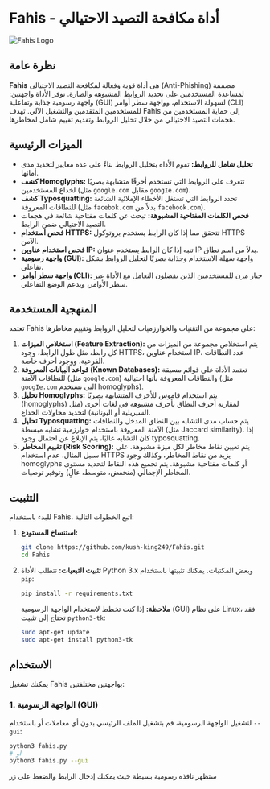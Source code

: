 # Fahis - أداة مكافحة التصيد الاحتيالي

![Fahis Logo](https://via.placeholder.com/400x200?text=Fahis+Logo) <!-- Placeholder for a future logo -->

## نظرة عامة

**Fahis** هي أداة قوية وفعالة لمكافحة التصيد الاحتيالي (Anti-Phishing) مصممة لمساعدة المستخدمين على تحديد الروابط المشبوهة والضارة. توفر الأداة واجهتين: واجهة رسومية جذابة وتفاعلية (GUI) لسهولة الاستخدام، وواجهة سطر أوامر (CLI) للمستخدمين المتقدمين والتشغيل الآلي. تهدف Fahis إلى حماية المستخدمين من هجمات التصيد الاحتيالي من خلال تحليل الروابط وتقديم تقييم شامل لمخاطرها.

## الميزات الرئيسية

*   **تحليل شامل للروابط:** تقوم الأداة بتحليل الروابط بناءً على عدة معايير لتحديد مدى أمانها.
*   **كشف Homoglyphs:** تتعرف على الروابط التي تستخدم أحرفًا متشابهة بصريًا لخداع المستخدمين (مثل `google.com` مقابل `googIe.com`).
*   **كشف Typosquatting:** تحدد الروابط التي تستغل الأخطاء الإملائية الشائعة للنطاقات المعروفة (مثل `facebok.com` بدلاً من `facebook.com`).
*   **فحص الكلمات المفتاحية المشبوهة:** تبحث عن كلمات مفتاحية شائعة في هجمات التصيد الاحتيالي ضمن الرابط.
*   **فحص استخدام HTTPS:** تتحقق مما إذا كان الرابط يستخدم بروتوكول HTTPS الآمن.
*   **فحص استخدام عناوين IP:** تنبه إذا كان الرابط يستخدم عنوان IP بدلاً من اسم نطاق.
*   **واجهة رسومية (GUI):** واجهة سهلة الاستخدام وجذابة بصريًا لتحليل الروابط بشكل تفاعلي.
*   **واجهة سطر أوامر (CLI):** خيار مرن للمستخدمين الذين يفضلون التعامل مع الأداة عبر سطر الأوامر، ويدعم الوضع التفاعلي.

## المنهجية المستخدمة

تعتمد Fahis على مجموعة من التقنيات والخوارزميات لتحليل الروابط وتقييم مخاطرها:

1.  **استخلاص الميزات (Feature Extraction):** يتم استخلاص مجموعة من الميزات من كل رابط، مثل طول الرابط، وجود HTTPS، استخدام عناوين IP، عدد النطاقات الفرعية، ووجود أحرف خاصة.
2.  **قواعد البيانات المعروفة (Known Databases):** تعتمد الأداة على قوائم مسبقة للنطاقات الآمنة (مثل `google.com`) والنطاقات المعروفة بأنها احتيالية (مثل `googIe.com` التي تستخدم homoglyphs).
3.  **تحليل Homoglyphs:** يتم استخدام قاموس للأحرف المتشابهة بصريًا (homoglyphs) لمقارنة أحرف النطاق بأحرف مشبوهة في لغات أخرى (مثل السيريلية أو اليونانية) لتحديد محاولات الخداع.
4.  **تحليل Typosquatting:** يتم حساب مدى التشابه بين النطاق المدخل والنطاقات الآمنة المعروفة باستخدام خوارزمية تشابه مبسطة (مثل Jaccard similarity). إذا كان التشابه عاليًا، يتم الإبلاغ عن احتمال وجود typosquatting.
5.  **تقييم المخاطر (Risk Scoring):** يتم تعيين نقاط مخاطر لكل ميزة مشبوهة. على سبيل المثال، عدم استخدام HTTPS يزيد من نقاط المخاطر، وكذلك وجود homoglyphs أو كلمات مفتاحية مشبوهة. يتم تجميع هذه النقاط لتحديد مستوى المخاطر الإجمالي (منخفض، متوسط، عالٍ) وتوفير توصيات.

## التثبيت

للبدء باستخدام Fahis، اتبع الخطوات التالية:

1.  **استنساخ المستودع:**
    ```bash
    git clone https://github.com/kush-king249/Fahis.git
    cd Fahis
    ```

2.  **تثبيت التبعيات:**
    تتطلب الأداة Python 3.x وبعض المكتبات. يمكنك تثبيتها باستخدام `pip`:
    ```bash
    pip install -r requirements.txt
    ```
    **ملاحظة:** إذا كنت تخطط لاستخدام الواجهة الرسومية (GUI) على نظام Linux، فقد تحتاج إلى تثبيت `python3-tk`:
    ```bash
    sudo apt-get update
    sudo apt-get install python3-tk
    ```

## الاستخدام

يمكنك تشغيل Fahis بواجهتين مختلفتين:

### 1. الواجهة الرسومية (GUI)

لتشغيل الواجهة الرسومية، قم بتشغيل الملف الرئيسي بدون أي معاملات أو باستخدام `--gui`:

```bash
python3 fahis.py
# أو
python3 fahis.py --gui
```

ستظهر نافذة رسومية بسيطة حيث يمكنك إدخال الرابط والضغط على زر 
